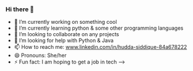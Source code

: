 ### Hi there 👋

- 🔭 I’m currently working on something cool 
- 🌱 I’m currently learning python & some other programming languages
- 👯 I’m looking to collaborate on any projects
- 🤔 I’m looking for help with Python & Java
- 📫 How to reach me: www.linkedin.com/in/hudda-siddique-84a678222
- 😄 Pronouns: She/her
- ⚡ Fun fact: I am hoping to get a job in tech
-->
